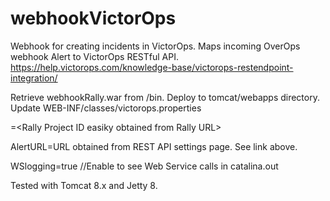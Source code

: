 # webhookVictorOps
Webhook for creating incidents in VictorOps.   Maps incoming OverOps webhook Alert to VictorOps RESTful API. 
https://help.victorops.com/knowledge-base/victorops-restendpoint-integration/

Retrieve webhookRally.war from /bin.  Deploy to tomcat/webapps directory.  
Update WEB-INF/classes/victorops.properties

=\<Rally Project ID easiky obtained from Rally URL>

AlertURL=URL obtained from REST API settings page.  See link above.

WSlogging=true //Enable to see Web Service calls in catalina.out



Tested with Tomcat 8.x and Jetty 8.  
